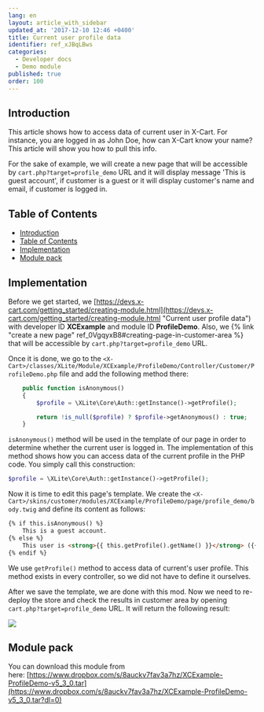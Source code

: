 ```yaml
---
lang: en
layout: article_with_sidebar
updated_at: '2017-12-10 12:46 +0400'
title: Current user profile data
identifier: ref_xJBqLBws
categories:
  - Developer docs
  - Demo module
published: true
order: 100
---
```

## Introduction

This article shows how to access data of current user in X-Cart. For instance, you are logged in as John Doe, how can X-Cart know your name? This article will show you how to pull this info.

For the sake of example, we will create a new page that will be accessible by `cart.php?target=profile_demo` URL and it will display message 'This is guest account', if customer is a guest or it will display customer's name and email, if customer is logged in.

## Table of Contents

*   [Introduction](#introduction)
*   [Table of Contents](#table-of-contents)
*   [Implementation](#implementation)
*   [Module pack](#module-pack)

## Implementation

Before we get started, we [https://devs.x-cart.com/getting_started/creating-module.html](https://devs.x-cart.com/getting_started/creating-module.html "Current user profile data") with developer ID **XCExample** and module ID **ProfileDemo**. Also, we {% link "create a new page" ref_0VgqyxB8#creating-page-in-customer-area %} that will be accessible by `cart.php?target=profile_demo` URL.

Once it is done, we go to the `<X-Cart>/classes/XLite/Module/XCExample/ProfileDemo/Controller/Customer/ProfileDemo.php` file and add the following method there:

```php
	public function isAnonymous()
	{
		$profile = \XLite\Core\Auth::getInstance()->getProfile();

		return !is_null($profile) ? $profile->getAnonymous() : true;
	}
```

``isAnonymous()`` method will be used in the template of our page in order to determine whether the current user is logged in. The implementation of this method shows how you can access data of the current profile in the PHP code. You simply call this construction: 

```php
$profile = \XLite\Core\Auth::getInstance()->getProfile();
```

Now it is time to edit this page's template. We create the `<X-Cart>/skins/customer/modules/XCExample/ProfileDemo/page/profile_demo/body.twig` and define its content as follows: 

```html
{% if this.isAnonymous() %}
    This is a guest account.
{% else %}
    This user is <strong>{{ this.getProfile().getName() }}</strong> ({{ this.getProfile().getLogin() }})
{% endif %}
```

We use ``getProfile()`` method to access data of current's user profile. This method exists in every controller, so we did not have to define it ourselves.

After we save the template, we are done with this mod. Now we need to re-deploy the store and check the results in customer area by opening `cart.php?target=profile_demo` URL. It will return the following result:

![]({{site.baseurl}}/attachments/8225230/8356123.png)

## Module pack

You can download this module from here: [https://www.dropbox.com/s/8auckv7fav3a7hz/XCExample-ProfileDemo-v5_3_0.tar](https://www.dropbox.com/s/8auckv7fav3a7hz/XCExample-ProfileDemo-v5_3_0.tar?dl=0)
